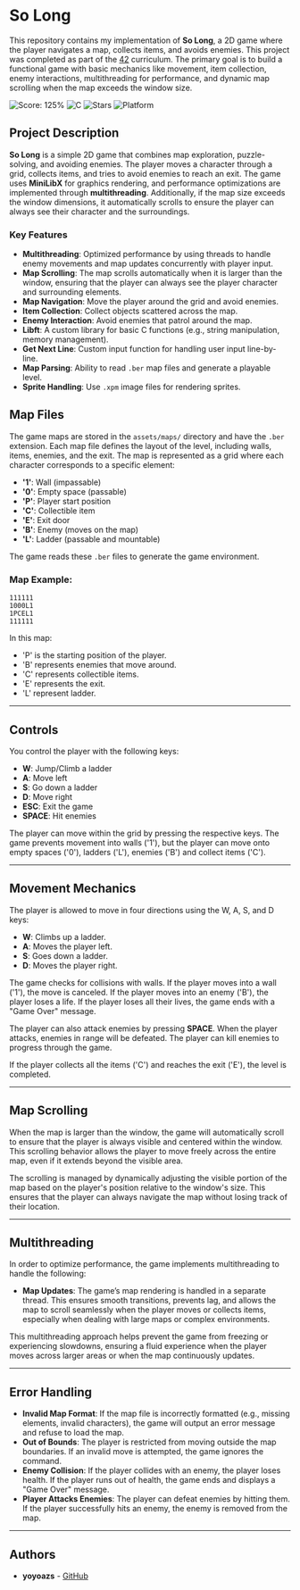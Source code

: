 # So Long

This repository contains my implementation of **So Long**, a 2D game where the player navigates a map, collects items, and avoids enemies. This project was completed as part of the [42](https://www.42.fr/) curriculum. The primary goal is to build a functional game with basic mechanics like movement, item collection, enemy interactions, multithreading for performance, and dynamic map scrolling when the map exceeds the window size.

![Score: 125%](https://img.shields.io/badge/Score-125%25-green?style=flat&logo=42)
![C](https://img.shields.io/badge/language-C-blue)
![Stars](https://img.shields.io/github/stars/yoyoazs/42-projects?style=social)
![Platform](https://img.shields.io/badge/Platform-Linux-blue)

## Project Description

**So Long** is a simple 2D game that combines map exploration, puzzle-solving, and avoiding enemies. The player moves a character through a grid, collects items, and tries to avoid enemies to reach an exit. The game uses **MiniLibX** for graphics rendering, and performance optimizations are implemented through **multithreading**. Additionally, if the map size exceeds the window dimensions, it automatically scrolls to ensure the player can always see their character and the surroundings.

### Key Features

- **Multithreading**: Optimized performance by using threads to handle enemy movements and map updates concurrently with player input.
- **Map Scrolling**: The map scrolls automatically when it is larger than the window, ensuring that the player can always see the player character and surrounding elements.
- **Map Navigation**: Move the player around the grid and avoid enemies.
- **Item Collection**: Collect objects scattered across the map.
- **Enemy Interaction**: Avoid enemies that patrol around the map.
- **Libft**: A custom library for basic C functions (e.g., string manipulation, memory management).
- **Get Next Line**: Custom input function for handling user input line-by-line.
- **Map Parsing**: Ability to read `.ber` map files and generate a playable level.
- **Sprite Handling**: Use `.xpm` image files for rendering sprites.

## Map Files

The game maps are stored in the `assets/maps/` directory and have the `.ber` extension. Each map file defines the layout of the level, including walls, items, enemies, and the exit. The map is represented as a grid where each character corresponds to a specific element:

- **'1'**: Wall (impassable)
- **'0'**: Empty space (passable)
- **'P'**: Player start position
- **'C'**: Collectible item
- **'E'**: Exit door
- **'B'**: Enemy (moves on the map)
- **'L'**: Ladder (passable and mountable)

The game reads these `.ber` files to generate the game environment.

### Map Example:

```plaintext
111111
1000L1
1PCEL1
111111
```
In this map:

- 'P' is the starting position of the player.
- 'B' represents enemies that move around.
- 'C' represents collectible items.
- 'E' represents the exit.
- 'L' represent ladder.

---

## Controls

You control the player with the following keys:

- **W**: Jump/Climb a ladder
- **A**: Move left
- **S**: Go down a ladder
- **D**: Move right
- **ESC**: Exit the game
- **SPACE**: Hit enemies

The player can move within the grid by pressing the respective keys. The game prevents movement into walls ('1'), but the player can move onto empty spaces ('0'), ladders ('L'), enemies ('B') and collect items ('C').

---

## Movement Mechanics

The player is allowed to move in four directions using the W, A, S, and D keys:

- **W**: Climbs up a ladder.
- **A**: Moves the player left.
- **S**: Goes down a ladder.
- **D**: Moves the player right.

The game checks for collisions with walls. If the player moves into a wall ('1'), the move is canceled. If the player moves into an enemy ('B'), the player loses a life. If the player loses all their lives, the game ends with a "Game Over" message.

The player can also attack enemies by pressing **SPACE**. When the player attacks, enemies in range will be defeated. The player can kill enemies to progress through the game.

If the player collects all the items ('C') and reaches the exit ('E'), the level is completed.

---

## Map Scrolling

When the map is larger than the window, the game will automatically scroll to ensure that the player is always visible and centered within the window. This scrolling behavior allows the player to move freely across the entire map, even if it extends beyond the visible area.

The scrolling is managed by dynamically adjusting the visible portion of the map based on the player's position relative to the window's size. This ensures that the player can always navigate the map without losing track of their location.

---

## Multithreading

In order to optimize performance, the game implements multithreading to handle the following:

- **Map Updates**: The game’s map rendering is handled in a separate thread. This ensures smooth transitions, prevents lag, and allows the map to scroll seamlessly when the player moves or collects items, especially when dealing with large maps or complex environments.

This multithreading approach helps prevent the game from freezing or experiencing slowdowns, ensuring a fluid experience when the player moves across larger areas or when the map continuously updates.

---

## Error Handling

- **Invalid Map Format**: If the map file is incorrectly formatted (e.g., missing elements, invalid characters), the game will output an error message and refuse to load the map.
- **Out of Bounds**: The player is restricted from moving outside the map boundaries. If an invalid move is attempted, the game ignores the command.
- **Enemy Collision**: If the player collides with an enemy, the player loses health. If the player runs out of health, the game ends and displays a "Game Over" message.
- **Player Attacks Enemies**: The player can defeat enemies by hitting them. If the player successfully hits an enemy, the enemy is removed from the map.

---

## Authors

- **yoyoazs** - [GitHub](https://github.com/yoyoazs)
